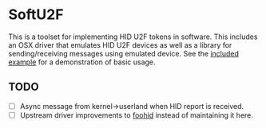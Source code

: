 # SoftU2F

This is a toolset for implementing HID U2F tokens in software. This includes an OSX driver that emulates HID U2F devices as well as a library for sending/receiving messages using emulated device. See the [included example](SoftU2FExample/main.c) for a demonstration of basic usage.

## TODO

* [ ] Async message from kernel->userland when HID report is received.
* [ ] Upstream driver improvements to [foohid](https://github.com/unbit/foohid) instead of maintaining it here.
